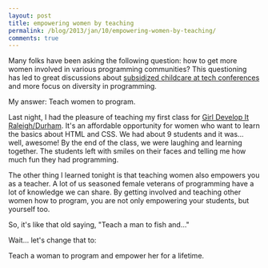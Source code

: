 ```yaml
---
layout: post
title: empowering women by teaching
permalink: /blog/2013/jan/10/empowering-women-by-teaching/
comments: true
---
```


Many folks have been asking the following question: how to get more women involved in various programming communities? This questioning has led to great discussions about [subsidized childcare at tech conferences](http://pycon.blogspot.com/2012/11/survey-subsidized-childcare-at-pycon.html) and more focus on diversity in programming.

My answer: Teach women to program.

Last night, I had the pleasure of teaching my first class for [Girl Develop It Raleigh/Durham](http://girldevelopit.com/chapters/raleigh-durham). It's an affordable opportunity for women who want to learn the basics about HTML and CSS. We had about 9 students and it was... well, awesome! By the end of the class, we were laughing and learning together. The students left with smiles on their faces and telling me how much fun they had programming.

The other thing I learned tonight is that teaching women also empowers you as a teacher. A lot of us seasoned female veterans of programming have a lot of knowledge we can share. By getting involved and teaching other women how to program, you are not only empowering your students, but yourself too.

So, it's like that old saying, "Teach a man to fish and..."

Wait... let's change that to:

Teach a woman to program and empower her for a lifetime.